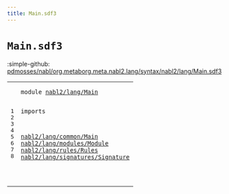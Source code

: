 ```yaml
---
title: Main.sdf3
---
```


# `Main.sdf3`

:simple-github: [pdmosses/nabl/org.metaborg.meta.nabl2.lang/syntax/nabl2/lang/Main.sdf3]

[pdmosses/nabl/org.metaborg.meta.nabl2.lang/syntax/nabl2/lang/Main.sdf3]: https://github.com/pdmosses/nabl/blob/master/org.metaborg.meta.nabl2.lang/syntax/nabl2/lang/Main.sdf3 "The source file on GitHub"

<div class="sdf3"><table class="highlighttable"><tbody><tr><td class="linenos"><div class="linenodiv"><pre><span></span>1
2
3
4
5
6
7
8
</pre></div></td>
<td class="code"><pre><code><span class="keyword">module</span> <a href="../../Lang.sdf3#nabl2/lang/Main_45_60" id="nabl2/lang/Main_7_22" title="Referenced at ../../Lang.sdf3 line 6">nabl2/lang/Main</a>

<span class="keyword">imports</span>

  <a href="../common/Main.sdf3#nabl2/lang/common/Main_7_29" id="nabl2/lang/common/Main_35_57" title="Defined at ../common/Main.sdf3 line 1">nabl2/lang/common/Main</a>
  <a href="../modules/Module.sdf3#nabl2/lang/modules/Module_7_32" id="nabl2/lang/modules/Module_60_85" title="Defined at ../modules/Module.sdf3 line 1">nabl2/lang/modules/Module</a>
  <a href="../rules/Rules.sdf3#nabl2/lang/rules/Rules_7_29" id="nabl2/lang/rules/Rules_88_110" title="Defined at ../rules/Rules.sdf3 line 1">nabl2/lang/rules/Rules</a>
  <a href="../signatures/Signature.sdf3#nabl2/lang/signatures/Signature_7_38" id="nabl2/lang/signatures/Signature_113_144" title="Defined at ../signatures/Signature.sdf3 line 1">nabl2/lang/signatures/Signature</a>


</code></pre></td></tr></tbody></table></div>